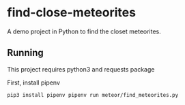 # find-close-meteorites
A demo project in Python to find the closet meteorites.

## Running

This project requires python3 and requests package

First, install pipenv

`pip3 install pipenv
pipenv run meteor/find_meteorites.py`
